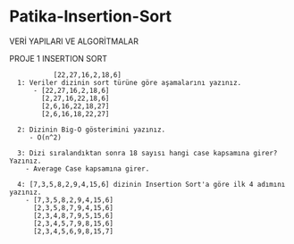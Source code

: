 # Patika-Insertion-Sort
VERİ YAPILARI VE ALGORİTMALAR

   PROJE 1 INSERTION SORT
   
               [22,27,16,2,18,6]
      1: Veriler dizinin sort türüne göre aşamalarını yazınız.
          - [22,27,16,2,18,6]
            [2,27,16,22,18,6]
            [2,6,16,22,18,27]
            [2,6,16,18,22,27]
            
      2: Dizinin Big-O gösterimini yazınız.
         - O(n^2)
         
      3: Dizi sıralandıktan sonra 18 sayısı hangi case kapsamına girer? Yazınız.
        - Average Case kapsamına girer.
        
      4: [7,3,5,8,2,9,4,15,6] dizinin Insertion Sort'a göre ilk 4 adımını yazınız.
        - [7,3,5,8,2,9,4,15,6]
          [2,3,5,8,7,9,4,15,6]
          [2,3,4,8,7,9,5,15,6]
          [2,3,4,5,7,9,8,15,6]
          [2,3,4,5,6,9,8,15,7]
